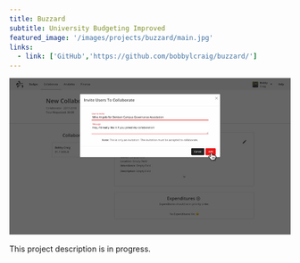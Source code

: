```yaml
---
title: Buzzard
subtitle: University Budgeting Improved
featured_image: '/images/projects/buzzard/main.jpg'
links:
  - link: ['GitHub','https://github.com/bobbylcraig/buzzard/']
---
```


![](/images/projects/buzzard/main.jpg)

This project description is in progress.

<!-- Cool because it's an iterative project.
Mentioned in the Bullsheet -->